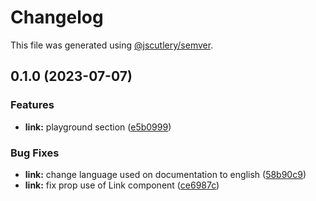 # Changelog

This file was generated using [@jscutlery/semver](https://github.com/jscutlery/semver).

## 0.1.0 (2023-07-07)


### Features

* **link:** playground section ([e5b0999](https://github.com/Novatics/novatics-ui/commit/e5b0999af4920ff120542fb82b34541c0f994860))


### Bug Fixes

* **link:** change language used on documentation to english ([58b90c9](https://github.com/Novatics/novatics-ui/commit/58b90c9fd19fbc7ccf9b233d817d8ce8f43953ec))
* **link:** fix prop use of Link component ([ce6987c](https://github.com/Novatics/novatics-ui/commit/ce6987c33c4cabd8597dcbd93b98989b8c4063b9))
